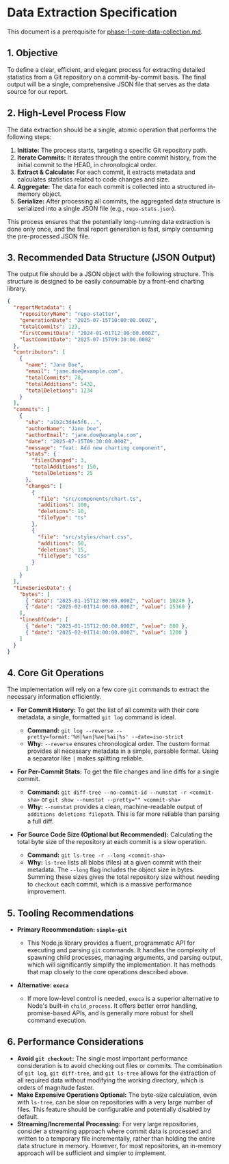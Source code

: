 # Data Extraction Specification

This document is a prerequisite for [phase-1-core-data-collection.md](phase-1-core-data-collection.md).

## 1. Objective

To define a clear, efficient, and elegant process for extracting detailed statistics from a Git repository on a commit-by-commit basis. The final output will be a single, comprehensive JSON file that serves as the data source for our report.

## 2. High-Level Process Flow

The data extraction should be a single, atomic operation that performs the following steps:

1.  **Initiate:** The process starts, targeting a specific Git repository path.
2.  **Iterate Commits:** It iterates through the entire commit history, from the initial commit to the HEAD, in chronological order.
3.  **Extract & Calculate:** For each commit, it extracts metadata and calculates statistics related to code changes and size.
4.  **Aggregate:** The data for each commit is collected into a structured in-memory object.
5.  **Serialize:** After processing all commits, the aggregated data structure is serialized into a single JSON file (e.g., `repo-stats.json`).

This process ensures that the potentially long-running data extraction is done only once, and the final report generation is fast, simply consuming the pre-processed JSON file.

## 3. Recommended Data Structure (JSON Output)

The output file should be a JSON object with the following structure. This structure is designed to be easily consumable by a front-end charting library.

```json
{
  "reportMetadata": {
    "repositoryName": "repo-statter",
    "generationDate": "2025-07-15T10:00:00.000Z",
    "totalCommits": 123,
    "firstCommitDate": "2024-01-01T12:00:00.000Z",
    "lastCommitDate": "2025-07-15T09:30:00.000Z"
  },
  "contributors": [
    {
      "name": "Jane Doe",
      "email": "jane.doe@example.com",
      "totalCommits": 78,
      "totalAdditions": 5432,
      "totalDeletions": 1234
    }
  ],
  "commits": [
    {
      "sha": "a1b2c3d4e5f6...",
      "authorName": "Jane Doe",
      "authorEmail": "jane.doe@example.com",
      "date": "2025-07-15T09:30:00.000Z",
      "message": "feat: Add new charting component",
      "stats": {
        "filesChanged": 3,
        "totalAdditions": 150,
        "totalDeletions": 25
      },
      "changes": [
        {
          "file": "src/components/chart.ts",
          "additions": 100,
          "deletions": 10,
          "fileType": "ts"
        },
        {
          "file": "src/styles/chart.css",
          "additions": 50,
          "deletions": 15,
          "fileType": "css"
        }
      ]
    }
  ],
  "timeSeriesData": {
    "bytes": [
      { "date": "2025-01-15T12:00:00.000Z", "value": 10240 },
      { "date": "2025-02-01T14:00:00.000Z", "value": 15360 }
    ],
    "linesOfCode": [
      { "date": "2025-01-15T12:00:00.000Z", "value": 800 },
      { "date": "2025-02-01T14:00:00.000Z", "value": 1200 }
    ]
  }
}
```

## 4. Core Git Operations

The implementation will rely on a few core `git` commands to extract the necessary information efficiently.

*   **For Commit History:** To get the list of all commits with their core metadata, a single, formatted `git log` command is ideal.
    *   **Command:** `git log --reverse --pretty=format:'%H|%an|%ae|%ai|%s' --date=iso-strict`
    *   **Why:** `--reverse` ensures chronological order. The custom format provides all necessary metadata in a simple, parsable format. Using a separator like `|` makes splitting reliable.

*   **For Per-Commit Stats:** To get the file changes and line diffs for a single commit.
    *   **Command:** `git diff-tree --no-commit-id --numstat -r <commit-sha>` or `git show --numstat --pretty="" <commit-sha>`
    *   **Why:** `--numstat` provides a clean, machine-readable output of `additions deletions filepath`. This is far more reliable than parsing a full diff.

*   **For Source Code Size (Optional but Recommended):** Calculating the total byte size of the repository at each commit is a slow operation.
    *   **Command:** `git ls-tree -r --long <commit-sha>`
    *   **Why:** `ls-tree` lists all blobs (files) at a given commit with their metadata. The `--long` flag includes the object size in bytes. Summing these sizes gives the total repository size without needing to `checkout` each commit, which is a massive performance improvement.

## 5. Tooling Recommendations

*   **Primary Recommendation: `simple-git`**
    *   This Node.js library provides a fluent, programmatic API for executing and parsing `git` commands. It handles the complexity of spawning child processes, managing arguments, and parsing output, which will significantly simplify the implementation. It has methods that map closely to the core operations described above.

*   **Alternative: `execa`**
    *   If more low-level control is needed, `execa` is a superior alternative to Node's built-in `child_process`. It offers better error handling, promise-based APIs, and is generally more robust for shell command execution.

## 6. Performance Considerations

*   **Avoid `git checkout`:** The single most important performance consideration is to avoid checking out files or commits. The combination of `git log`, `git diff-tree`, and `git ls-tree` allows for the extraction of all required data without modifying the working directory, which is orders of magnitude faster.
*   **Make Expensive Operations Optional:** The byte-size calculation, even with `ls-tree`, can be slow on repositories with a very large number of files. This feature should be configurable and potentially disabled by default.
*   **Streaming/Incremental Processing:** For very large repositories, consider a streaming approach where commit data is processed and written to a temporary file incrementally, rather than holding the entire data structure in memory. However, for most repositories, an in-memory approach will be sufficient and simpler to implement.